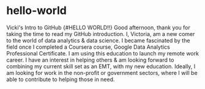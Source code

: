 # hello-world
Vicki's Intro to GitHub
{#HELLO WORLD!!}
Good afternoon, thank you for taking the time to read my GitHub introduction.  I, Victoria, am a new comer to the world of data analytics & data science.  I became fascinated by the field once I completed a Coursera course, Google Data Analytics Professional Certificate.  I am using this education to launch my remote work career.  I have an interest in helping others & am looking forward to combining my current skill set as an EMT, with my new education.  Ideally, I am looking for work in the non-profit or government sectors, where I will be able to contribute to helping those in need.

